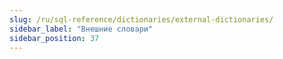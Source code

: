```yaml
---
slug: /ru/sql-reference/dictionaries/external-dictionaries/
sidebar_label: "Внешние словари"
sidebar_position: 37
---
```



